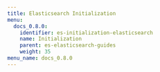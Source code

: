 ```yaml
---
title: Elasticsearch Initialization
menu:
  docs_0.8.0:
    identifier: es-initialization-elasticsearch
    name: Initialization
    parent: es-elasticsearch-guides
    weight: 35
menu_name: docs_0.8.0
---
```


